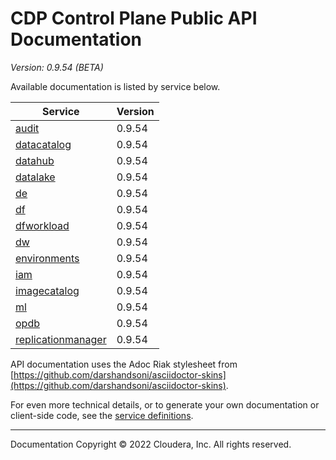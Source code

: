 # CDP Control Plane Public API Documentation

*Version: 0.9.54 (BETA)*

Available documentation is listed by service below.

| Service | Version |
| --- | --- |
| [audit](./audit/index.html) | 0.9.54 |
| [datacatalog](./datacatalog/index.html) | 0.9.54 |
| [datahub](./datahub/index.html) | 0.9.54 |
| [datalake](./datalake/index.html) | 0.9.54 |
| [de](./de/index.html) | 0.9.54 |
| [df](./df/index.html) | 0.9.54 |
| [dfworkload](./dfworkload/index.html) | 0.9.54 |
| [dw](./dw/index.html) | 0.9.54 |
| [environments](./environments/index.html) | 0.9.54 |
| [iam](./iam/index.html) | 0.9.54 |
| [imagecatalog](./imagecatalog/index.html) | 0.9.54 |
| [ml](./ml/index.html) | 0.9.54 |
| [opdb](./opdb/index.html) | 0.9.54 |
| [replicationmanager](./replicationmanager/index.html) | 0.9.54 |

API documentation uses the Adoc Riak stylesheet from
[https://github.com/darshandsoni/asciidoctor-skins](https://github.com/darshandsoni/asciidoctor-skins).

For even more technical details, or to generate your own documentation or client-side code, see the
[service definitions](swagger/).

----

Documentation Copyright © 2022 Cloudera, Inc. All rights reserved.

